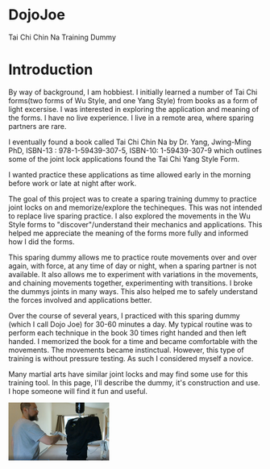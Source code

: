 # DojoJoe
Tai Chi Chin Na Training Dummy

# Introduction
By way of background, I am hobbiest. I initially learned a number of Tai Chi forms(two forms of Wu Style, and one Yang Style) from books as a form of light excersise. I was interested in exploring the application and meaning of the forms. I have no live experience. I live in a remote area, where sparing partners are rare.

I eventually found a book called Tai Chi Chin Na by Dr. Yang, Jwing-Ming PhD, ISBN-13 : 978-1-59439-307-5, ISBN-10: 1-59439-307-9 which outlines some of the joint lock applications found the Tai Chi Yang Style Form.

I wanted practice these applications as time allowed early in the morning before work or late at night after work. 

The goal of this project was to create a sparing training dummy to practice joint locks on and memorize/explore the techineques. 
This was not intended to replace live sparing practice. I also explored the movements in the Wu Style forms to "discover"/understand their mechanics and applications. This helped me appreciate the meaning of the forms more fully and informed how I did the forms.

This sparing dummy allows me to practice route movements over and over again, with force, at any time of day or night, when a sparing partner is not available. It also allows me to experiment with variations in the movements, and chaining movements together, experimenting with transitions. I broke the dummys joints in many ways. This also helped me to safely understand the forces involved and applications better.

Over the course of several years, I practiced with this sparing dummy (which I call Dojo Joe) for 30-60 minutes a day. My typical routine was to perform each technique in the book 30 times right handed and then left handed. I memorized the book for a time and became comfortable with the movements. The movements became instinctual. However, this type of training is without pressure testing. As such I considered myself a novice.

Many martial arts have similar joint locks and may find some use for this training tool. In this page, I'll describe the dummy, it's construction and use. I hope someone will find it fun and useful.

[![Alt text](https://github.com/TrackerLounge/DojoJoe/blob/master/DojoJoeIntro.png)](https://www.youtube.com/watch?v=8jnbJ8WHzhs)


